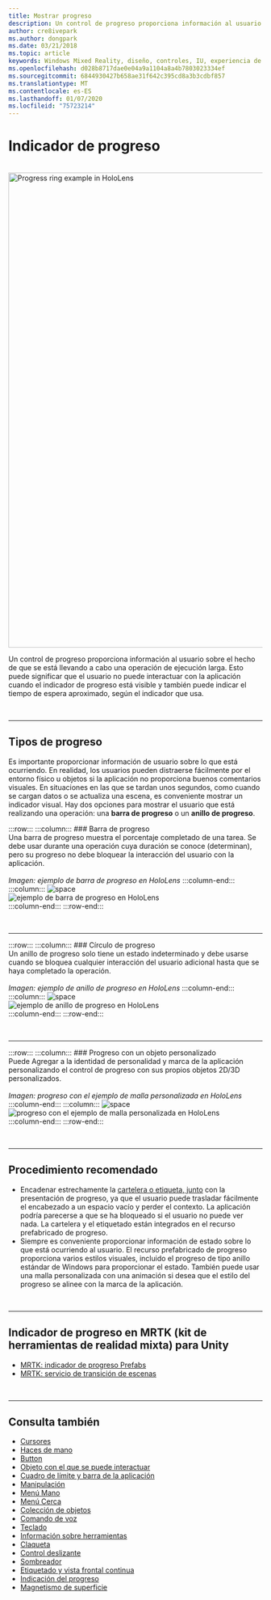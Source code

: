 ```yaml
---
title: Mostrar progreso
description: Un control de progreso proporciona información al usuario sobre el hecho de que se está llevando a cabo una operación de ejecución larga.
author: cre8ivepark
ms.author: dongpark
ms.date: 03/21/2018
ms.topic: article
keywords: Windows Mixed Reality, diseño, controles, IU, experiencia de usuario
ms.openlocfilehash: d028b8717dae0e04a9a1104a8a4b7803023334ef
ms.sourcegitcommit: 6844930427b658ae31f642c395cd8a3b3cdbf857
ms.translationtype: MT
ms.contentlocale: es-ES
ms.lasthandoff: 01/07/2020
ms.locfileid: "75723214"
---
```

# <a name="progress-indicator"></a>Indicador de progreso

<br>

<img src="images/UX/MRTK_ProgressIndicator.gif" alt="Progress ring example in HoloLens" width="940px">

Un control de progreso proporciona información al usuario sobre el hecho de que se está llevando a cabo una operación de ejecución larga. Esto puede significar que el usuario no puede interactuar con la aplicación cuando el indicador de progreso está visible y también puede indicar el tiempo de espera aproximado, según el indicador que usa.

<br>

---

## <a name="types-of-progress"></a>Tipos de progreso

Es importante proporcionar información de usuario sobre lo que está ocurriendo. En realidad, los usuarios pueden distraerse fácilmente por el entorno físico u objetos si la aplicación no proporciona buenos comentarios visuales. En situaciones en las que se tardan unos segundos, como cuando se cargan datos o se actualiza una escena, es conveniente mostrar un indicador visual. Hay dos opciones para mostrar el usuario que está realizando una operación: una **barra de progreso** o un **anillo de progreso**.

:::row:::
    :::column:::
        ### <a name="progress-barbr"></a>Barra de progreso<br>
        Una barra de progreso muestra el porcentaje completado de una tarea. Se debe usar durante una operación cuya duración se conoce (determinan), pero su progreso no debe bloquear la interacción del usuario con la aplicación.<br>
        <br>
        *Imagen: ejemplo de barra de progreso en HoloLens*
    :::column-end:::
        :::column:::
        ![space](images/spacer-20x582.png)<br>
       ![ejemplo de barra de progreso en HoloLens](images/640px-progressbar.jpg)<br>
    :::column-end:::
:::row-end:::

<br>

---

:::row:::
    :::column:::
        ### <a name="progress-ringbr"></a>Círculo de progreso<br>
        Un anillo de progreso solo tiene un estado indeterminado y debe usarse cuando se bloquea cualquier interacción del usuario adicional hasta que se haya completado la operación.<br>
        <br>
        *Imagen: ejemplo de anillo de progreso en HoloLens*
    :::column-end:::
        :::column:::
        ![space](images/spacer-20x582.png)<br>
       ![ejemplo de anillo de progreso en HoloLens](images/640px-progressring.jpg)<br>
    :::column-end:::
:::row-end:::

<br>

---

:::row:::
    :::column:::
        ### <a name="progress-with-a-custom-objectbr"></a>Progreso con un objeto personalizado<br>
        Puede Agregar a la identidad de personalidad y marca de la aplicación personalizando el control de progreso con sus propios objetos 2D/3D personalizados.<br>
        <br>
        *Imagen: progreso con el ejemplo de malla personalizada en HoloLens*
    :::column-end:::
        :::column:::
        ![space](images/spacer-20x582.png)<br>
       ![progreso con el ejemplo de malla personalizada en HoloLens](images/640px-progresscustom.jpg)<br>
    :::column-end:::
:::row-end:::

<br>

---

## <a name="best-practices"></a>Procedimiento recomendado
* Encadenar estrechamente la [cartelera o etiqueta, junto](billboarding-and-tag-along.md) con la presentación de progreso, ya que el usuario puede trasladar fácilmente el encabezado a un espacio vacío y perder el contexto. La aplicación podría parecerse a que se ha bloqueado si el usuario no puede ver nada. La cartelera y el etiquetado están integrados en el recurso prefabricado de progreso.
* Siempre es conveniente proporcionar información de estado sobre lo que está ocurriendo al usuario. El recurso prefabricado de progreso proporciona varios estilos visuales, incluido el progreso de tipo anillo estándar de Windows para proporcionar el estado. También puede usar una malla personalizada con una animación si desea que el estilo del progreso se alinee con la marca de la aplicación.

<br>

---

## <a name="progress-indicator-in-mrtk-mixed-reality-toolkit-for-unity"></a>Indicador de progreso en MRTK (kit de herramientas de realidad mixta) para Unity

* [MRTK: indicador de progreso Prefabs](https://github.com/microsoft/MixedRealityToolkit-Unity/tree/mrtk_release/Assets/MixedRealityToolkit.SDK/Features/UX/Prefabs/ProgressIndicators)
* [MRTK: servicio de transición de escenas](https://microsoft.github.io/MixedRealityToolkit-Unity/Documentation/Extensions/SceneTransitionService/SceneTransitionServiceOverview.html)


<br>

---

## <a name="see-also"></a>Consulta también

* [Cursores](cursors.md)
* [Haces de mano](point-and-commit.md)
* [Button](button.md)
* [Objeto con el que se puede interactuar](interactable-object.md)
* [Cuadro de límite y barra de la aplicación](app-bar-and-bounding-box.md)
* [Manipulación](direct-manipulation.md)
* [Menú Mano](hand-menu.md)
* [Menú Cerca](near-menu.md)
* [Colección de objetos](object-collection.md)
* [Comando de voz](voice-input.md)
* [Teclado](keyboard.md)
* [Información sobre herramientas](tooltip.md)
* [Claqueta](slate.md)
* [Control deslizante](slider.md)
* [Sombreador](shader.md)
* [Etiquetado y vista frontal continua](billboarding-and-tag-along.md)
* [Indicación del progreso](progress.md)
* [Magnetismo de superficie](surface-magnetism.md)
